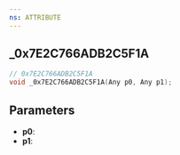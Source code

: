 ```yaml
---
ns: ATTRIBUTE
---
```

## _0x7E2C766ADB2C5F1A

```c
// 0x7E2C766ADB2C5F1A
void _0x7E2C766ADB2C5F1A(Any p0, Any p1);
```

## Parameters
* **p0**:
* **p1**:
